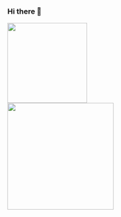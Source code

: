 ### Hi there 👋

<!--
**IgorSilvestre/IgorSilvestre** is a ✨ _special_ ✨ repository because its `README.md` (this file) appears on your GitHub profile.

Here are some ideas to get you started:

- 🔭 I’m currently working on ...
- 🌱 I’m currently learning ...
- 👯 I’m looking to collaborate on ...
- 🤔 I’m looking for help with ...
- 💬 Ask me about ...
- 📫 How to reach me: ...
- 😄 Pronouns: ...
- ⚡ Fun fact: ...
-->

<div>
  <a href="https://github.com/igorsilvestre">
  <img height="180em" src="https://github-readme-stats.vercel.app/api?username=igorsilvestre&show_icons=true&theme=dark"/>
</div>
<img height="240em" src="https://github-readme-stats.vercel.app/api/top-langs/?username=igorsilvestre&hide=less,css"/>

